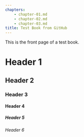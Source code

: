 ```yaml
---
chapters:
    - chapter-01.md
    - chapter-02.md
    - chapter-03.md
title: Test Book from GitHub
---
```


This is the front page of a test book.

# Header 1

## Header 2

### Header 3

#### Header 4

##### Header 5

###### Header 6


